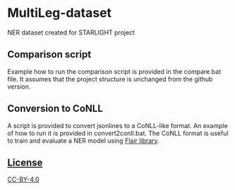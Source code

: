 # MultiLeg-dataset
NER dataset created for STARLIGHT project

## Comparison script
Example how to run the comparison script is provided in the compare.bat file. It assumes that the project structure is unchanged from the github version.
## Conversion to CoNLL
A script is provided to convert jsonlines to a CoNLL-like format. An example of how to run it is provided in convert2conll.bat.
The CoNLL format is useful to train and evaluate a NER model using [Flair library](https://github.com/flairNLP/flair).

## [License](/LICENSE)

[CC-BY-4.0](https://creativecommons.org/licenses/by/4.0/)